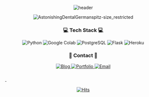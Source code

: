 <div align="center">

![header](https://capsule-render.vercel.app/api?type=Waving&color=A4F0D8&fontColor=443731&height=200&section=header&text=Jeongbin%20Heo&fontSize=60)

</div>


<div align="center">

![AstonishingDentalGermanspitz-size_restricted](https://user-images.githubusercontent.com/97662174/191172662-3890456a-6f14-47fe-a13f-ca064eeac1e4.gif)

</div>


<div align="center">

### 💻 Tech Stack 💻

</div>

<div align="center">

<img alt="Python" src ="https://img.shields.io/badge/Python-3776AB.svg?&style=for-the-badge&logo=Python&logoColor=white"/> <img alt="Google Colab" src ="https://img.shields.io/badge/Google Colab-F9AB00.svg?&style=for-the-badge&logo=Google Colab&logoColor=white"/> <img alt="PostgreSQL" src ="https://img.shields.io/badge/PostgreSQL-4169E1.svg?&style=for-the-badge&logo=PostgreSQL&logoColor=white"/> <img alt="Flask" src ="https://img.shields.io/badge/Flask-000000.svg?&style=for-the-badge&logo=Flask&logoColor=white"/> <img alt="Heroku" src ="https://img.shields.io/badge/Heroku-430098.svg?&style=for-the-badge&logo=Heroku&logoColor=white"/>

</div>

<div align="center">

### 📲 Contact 📲

</div>

<div align="center">

<a href="https://blog.naver.com/mesutoezil11"><img alt="Blog" src ="https://img.shields.io/badge/Blog-03C75A.svg?&style=for-the-badge&logo=Naver&logoColor=white"/>
<a href="[https://blog.naver.com/mesutoezil11](https://lizard-microwave-a1a.notion.site/DS-b83a2fb03c0e434ea7361a42929976e0)"><img alt="Portfolio" src ="https://img.shields.io/badge/Portfolio-000000.svg?&style=for-the-badge&logo=Notion&logoColor=white"/>
<a href="mesutoezil11@naver.com"><img alt="Email" src ="https://img.shields.io/badge/EMail-005FF9.svg?&style=for-the-badge&logo=Mail.ru&logoColor=white"/>

</div>

### &nbsp;

<div align="center">

[![Hits](https://hits.seeyoufarm.com/api/count/incr/badge.svg?url=https%3A%2F%2Fgithub.com%2FJeongbin-Heo&count_bg=%2379C83D&title_bg=%23555555&icon=&icon_color=%23E7E7E7&title=hits&edge_flat=false)](https://hits.seeyoufarm.com)

</div>
